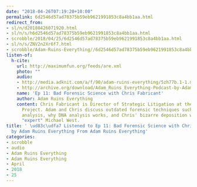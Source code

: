 ```yaml
---
date: "2018-04-26T07:19:20+10:00"
permalink: 6d2546d57ad78375b59eb9621991853c8a4bb1aa.html
redirect_from:
- sl/n/d20180426071920.html
- sl/n/s/h6d2546d57ad78375b59eb9621991853c8a4bb1aa.html
- scrobble/2018/04/25/6d2546d57ad78375b59eb9621991853c8a4bb1aa.html
- sl/n/s/ZNV2n2Xr6f7.html
- scrobble/Adam-Ruins-Everything//6d2546d57ad78375b59eb9621991853c8a4bb1aa.html
listen-of:
  h-cite:
    url: http://maximumfun.org/feeds/are.xml
    photo: ""
    audio:
    - http://media.adknit.com/a/f/90/adam-ruins-everything/5zh77b.1-1.mp3
    - http://archive.org/download/Adam_Ruins_Everything-Podcast-by-Adam_Ruins_Everything/Ep_11_Bad_Forensic_Science_with_Chris_Fabricant.mp3
    name: 'Ep 11: Bad Forensic Science with Chris Fabricant'
    author: Adam Ruins Everything
    content: Chris Fabricant is Director of Strategic Litigation at the Innocence
      Project. Adam and Chris discuss outdated forensic techniques such as bite mark
      analysis, why DNA analysis works, and Chris' bizarre deposition with bite mark
      "expert" Michael West.
title: ' \ud83c\udfa7 Listened to Ep 11: Bad Forensic Science with Chris Fabricant
  by Adam Ruins Everything From Adam Ruins Everything'
categories:
- scrobble
- audio
- Adam Ruins Everything
- Adam Ruins Everything
- April
- 2018
- 25
---
```

